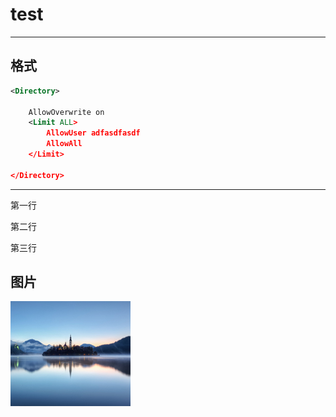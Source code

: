 # test  

-----------
## 格式



```xml
<Directory>

    AllowOverwrite on
    <Limit ALL>
        AllowUser adfasdfasdf
        AllowAll
    </Limit>

</Directory>
```

----------------------

<html>

 <title>test</title>

<body>

第一行

第二行

第三行

</body>

</html>

## 图片

![](test.png)

